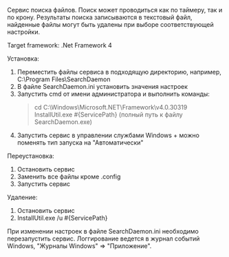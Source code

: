 Сервис поиска файлов.
 Поиск может проводиться как по таймеру, так и по крону. 
Результаты поиска записываются в текстовый файл, найденные файлы могут быть удалены при выборе соответствующей настройки.

Target framework: .Net Framework 4

Установка:
1. Переместить файлы сервиса в подходящую директорию, например, C:\Program Files\SearchDaemon
2. В файле SearchDaemon.ini установить значения настроек
3. Запустить cmd от имени администратора и выполнить команды:
	> cd C:\Windows\Microsoft.NET\Framework\v4.0.30319
	> InstallUtil.exe #{ServicePath} (полный путь к файлу SearchDaemon.exe)
6. Запустить сервис в управлении службами Windows + можно поменять тип запуска на "Автоматически"

Переустановка:
1. Остановить сервис
2. Заменить все файлы кроме .config
3. Запустить сервис

Удаление:
1. Остановить сервис
2. InstallUtil.exe /u #{ServicePath}

При изменении настроек в файле SearchDaemon.ini необходимо перезапустить сервис.
Логгирование ведется в журнал событий Windows,  "Журналы Windows" => "Приложение".
